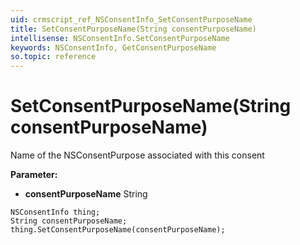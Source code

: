 ```yaml
---
uid: crmscript_ref_NSConsentInfo_SetConsentPurposeName
title: SetConsentPurposeName(String consentPurposeName)
intellisense: NSConsentInfo.SetConsentPurposeName
keywords: NSConsentInfo, GetConsentPurposeName
so.topic: reference
---
```


# SetConsentPurposeName(String consentPurposeName)

Name of the NSConsentPurpose associated with this consent

**Parameter:** 
 - **consentPurposeName** String

```crmscript
NSConsentInfo thing;
String consentPurposeName;
thing.SetConsentPurposeName(consentPurposeName);
```


